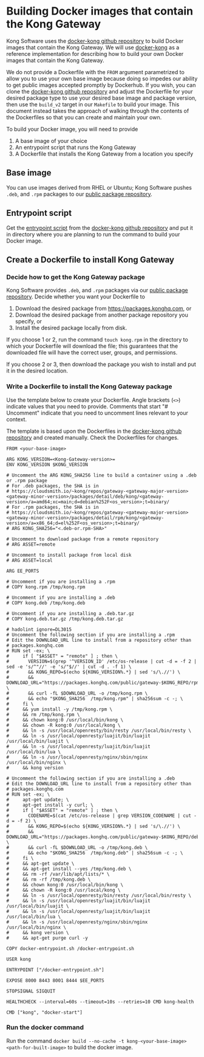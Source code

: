 # Building Docker images that contain the Kong Gateway

Kong Software uses the [docker-kong github
repository](https://github.com/Kong/docker-kong/) to build Docker images that
contain the Kong Gateway. We will use
[docker-kong](https://github.com/Kong/docker-kong/) as a reference
implementation for describing how to build your own Docker images that contain the Kong
Gateway.

We do not provide a Dockerfile with the `FROM` argument parametrized to allow you to use your
own base image because doing so impedes our ability to get public images
accepted promptly by Dockerhub. If you wish, you can clone the [docker-kong github
repository](https://github.com/Kong/docker-kong/) and adjust the Dockerfile for
your desired package type to use your desired base image and package version,
then use the `build_v2` target in our `Makefile` to build your image. This
document instead takes the approach of walking through the contents of the Dockerfiles
so that you can create and maintain your own.

To build your Docker image, you will need to provide

1. A base image of your choice
1. An entrypoint script that runs the Kong Gateway
1. A Dockerfile that installs the Kong Gateway from a location you specify

## Base image
You can use images derived from RHEL or Ubuntu; Kong Software pushes `.deb`, and
`.rpm` packages to our [public package repository](https://packages.konghq.com/).

## Entrypoint script

Get the [entrypoint
script](https://raw.githubusercontent.com/Kong/docker-kong/master/docker-entrypoint.sh)
from the [docker-kong github repository](https://github.com/Kong/docker-kong/) and put it in
directory where you are planning to run the command to build your Docker image.

## Create a Dockerfile to install Kong Gateway

### Decide how to get the Kong Gateway package
Kong Software provides `.deb`, and `.rpm` packages via our [public package
repository](https://packages.konghq.com/). Decide whether you want your
Dockerfile to

1. Download the desired package from https://packages.konghq.com, or
2. Download the desired package from another package repository you specify, or
3. Install the desired package locally from disk.

If you choose 1 or 2, run the command `touch kong.rpm` in the directory to which
your Dockerfile will download the file; this guarantees that the downloaded file
will have the correct user, groups, and permissions.

If you choose 2 or 3, then download the package you wish to install and put it
in the desired location.

### Write a Dockerfile to install the Kong Gateway package
Use the template below to create your Dockerfile. Angle brackets (`<>`) indicate
values that you need to provide. Comments that start "# Uncomment" indicate that
you need to uncomment lines relevant to your context.

The template is based upon the Dockerfiles in the [docker-kong github
repository](https://github.com/Kong/docker-kong/) and created manually. Check
the Dockerfiles for changes.

```
FROM <your-base-image>

ARG KONG_VERSION=<Kong-Gateway-version>=
ENV KONG_VERSION $KONG_VERSION

# Uncomment the ARG KONG_SHA256 line to build a container using a .deb or .rpm package
# For .deb packages, the SHA is in
# https://cloudsmith.io/~kong/repos/gateway-<gateway-major-version><gateway-minor-version>/packages/detail/deb/kong/<gateway-version>/a=amd64;xc=main;d=debian%252F<os_version>;t=binary/
# For .rpm packages, the SHA is in
# https://cloudsmith.io/~kong/repos/gateway-<gateway-major-version><gateway-minor-version>/packages/detail/rpm/kong/<gateway-version>/a=x86_64;d=el%252F<os_version>;t=binary/
# ARG KONG_SHA256="<.deb-or.rpm-SHA>"

# Uncomment to download package from a remote repository
# ARG ASSET=remote

# Uncomment to install package from local disk
# ARG ASSET=local

ARG EE_PORTS

# Uncomment if you are installing a .rpm
# COPY kong.rpm /tmp/kong.rpm

# Uncomment if you are installing a .deb
# COPY kong.deb /tmp/kong.deb

# Uncomment if you are installing a .deb.tar.gz
# COPY kong.deb.tar.gz /tmp/kong.deb.tar.gz

# hadolint ignore=DL3015
# Uncomment the following section if you are installing a .rpm
# Edit the DOWNLOAD_URL line to install from a repository other than
# packages.konghq.com
# RUN set -ex; \
#     if [ "$ASSET" = "remote" ] ; then \
#       VERSION=$(grep '^VERSION_ID' /etc/os-release | cut -d = -f 2 | sed -e 's/^"//' -e 's/"$//' | cut -d . -f 1) \
#       && KONG_REPO=$(echo ${KONG_VERSION%.*} | sed 's/\.//') \
#       && DOWNLOAD_URL="https://packages.konghq.com/public/gateway-$KONG_REPO/rpm/el/$VERSION/x86_64/kong-$KONG_VERSION.el$VERSION.x86_64.rpm" \
#       && curl -fL $DOWNLOAD_URL -o /tmp/kong.rpm \
#       && echo "$KONG_SHA256  /tmp/kong.rpm" | sha256sum -c -; \
#     fi \
#     && yum install -y /tmp/kong.rpm \
#     && rm /tmp/kong.rpm \
#     && chown kong:0 /usr/local/bin/kong \
#     && chown -R kong:0 /usr/local/kong \
#     && ln -s /usr/local/openresty/bin/resty /usr/local/bin/resty \
#     && ln -s /usr/local/openresty/luajit/bin/luajit /usr/local/bin/luajit \
#     && ln -s /usr/local/openresty/luajit/bin/luajit /usr/local/bin/lua \
#     && ln -s /usr/local/openresty/nginx/sbin/nginx /usr/local/bin/nginx \
#     && kong version

# Uncomment the following section if you are installing a .deb
# Edit the DOWNLOAD_URL line to install from a repository other than
# packages.konghq.com
# RUN set -ex; \
#     apt-get update; \
#     apt-get install -y curl; \
#     if [ "$ASSET" = "remote" ] ; then \
#       CODENAME=$(cat /etc/os-release | grep VERSION_CODENAME | cut -d = -f 2) \
#       && KONG_REPO=$(echo ${KONG_VERSION%.*} | sed 's/\.//') \
#       && DOWNLOAD_URL="https://packages.konghq.com/public/gateway-$KONG_REPO/deb/ubuntu/pool/$CODENAME/main/k/ko/kong_$KONG_VERSION/kong_${KONG_VERSION}_amd64.deb" \
#       && curl -fL $DOWNLOAD_URL -o /tmp/kong.deb \
#       && echo "$KONG_SHA256  /tmp/kong.deb" | sha256sum -c -; \
#     fi \
#     && apt-get update \
#     && apt-get install --yes /tmp/kong.deb \
#     && rm -rf /var/lib/apt/lists/* \
#     && rm -rf /tmp/kong.deb \
#     && chown kong:0 /usr/local/bin/kong \
#     && chown -R kong:0 /usr/local/kong \
#     && ln -s /usr/local/openresty/bin/resty /usr/local/bin/resty \
#     && ln -s /usr/local/openresty/luajit/bin/luajit /usr/local/bin/luajit \
#     && ln -s /usr/local/openresty/luajit/bin/luajit /usr/local/bin/lua \
#     && ln -s /usr/local/openresty/nginx/sbin/nginx /usr/local/bin/nginx \
#     && kong version \
#     && apt-get purge curl -y

COPY docker-entrypoint.sh /docker-entrypoint.sh

USER kong

ENTRYPOINT ["/docker-entrypoint.sh"]

EXPOSE 8000 8443 8001 8444 $EE_PORTS

STOPSIGNAL SIGQUIT

HEALTHCHECK --interval=60s --timeout=10s --retries=10 CMD kong-health

CMD ["kong", "docker-start"]
```

### Run the docker command

Run the command `docker build --no-cache -t kong-<your-base-image>
<path-for-built-image>` to build the docker image.
